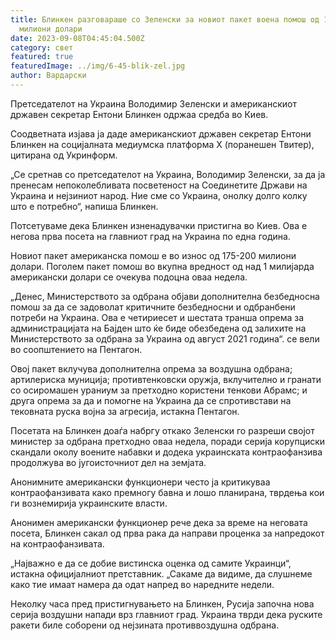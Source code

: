 ```yaml
---
title: Блинкен разговараше со Зеленски за новиот пакет воена помош од 175
  милиони долари
date: 2023-09-08T04:45:04.500Z
category: свет
featured: true
featuredImage: ../img/6-45-blik-zel.jpg
author: Вардарски
---
```

Претседателот на Украина Володимир Зеленски и американскиот државен секретар Ентони Блинкен одржаа средба во Киев.

Соодветната изјава ја даде американскиот државен секретар Ентони Блинкен на социјалната медиумска платформа Х (поранешен Твитер), цитирана од Укринформ.

„Се сретнав со претседателот на Украина, Володимир Зеленски, за да ја пренесам непоколебливата посветеност на Соединетите Држави на Украина и нејзиниот народ. Ние сме со Украина, онолку долго колку што е потребно“, напиша Блинкен.

Потсетуваме дека Блинкен изненадувачки пристигна во Киев. Ова е негова прва посета на главниот град на Украина по една година.

Новиот пакет американска помош е во износ од 175-200 милиони долари. Поголем пакет помош во вкупна вредност од над 1 милијарда американски долари се очекува подоцна оваа недела.

„Денес, Министерството за одбрана објави дополнителна безбедносна помош за да се задоволат критичните безбедносни и одбранбени потреби на Украина. Ова е четириесет и шестата транша опрема за администрацијата на Бајден што ќе биде обезбедена од залихите на Министерството за одбрана за Украина од август 2021 година“. се вели во соопштението на Пентагон.

Овој пакет вклучува дополнителна опрема за воздушна одбрана; артилериска муниција; противтенковски оружја, вклучително и гранати со осиромашен ураниум за претходно користени тенкови Абрамс; и друга опрема за да и помогне на Украина да се спротивстави на тековната руска војна за агресија, истакна Пентагон.

Посетата на Блинкен доаѓа набргу откако Зеленски го разреши својот министер за одбрана претходно оваа недела, поради серија корупциски скандали околу воените набавки и додека украинската контраофанзива продолжува во југоисточниот дел на земјата.

Анонимните американски функционери често ја критикуваа контраофанзивата како премногу бавна и лошо планирана, тврдења кои ги вознемирија украинските власти.

Анонимен американски функционер рече дека за време на неговата посета, Блинкен сакал од прва рака да направи проценка за напредокот на контраофанзивата.

„Најважно е да се добие вистинска оценка од самите Украинци“, истакна официјалниот претставник. „Сакаме да видиме, да слушнеме како тие имаат намера да одат напред во наредните недели.

Неколку часа пред пристигнувањето на Блинкен, Русија започна нова серија воздушни напади врз главниот град. Украина тврди дека руските ракети биле соборени од нејзината противвоздушна одбрана.